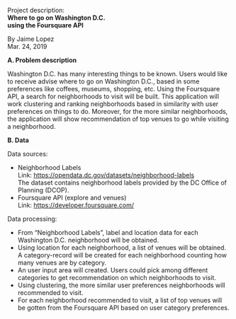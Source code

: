 Project description:  
**Where to go on Washington D.C.  
using the Foursquare API**

By Jaime Lopez  
Mar. 24, 2019

**A. Problem description**

Washington D.C. has many interesting things to be known. Users would like to
receive advise where to go on Washington D.C., based in some preferences like
coffees, museums, shopping, etc. Using the Foursquare API, a search for
neighborhoods to visit will be built. This application will work clustering and
ranking neighborhoods based in similarity with user preferences on things to do.
Moreover, for the more similar neighborhoods, the application will show
recommendation of top venues to go while visiting a neighborhood.

**B. Data**

Data sources:

- Neighborhood Labels  
Link: <https://opendata.dc.gov/datasets/neighborhood-labels>  
The dataset contains neighborhood labels provided by the DC Office of Planning (DCOP).
- Foursquare API (explore and venues)  
Link: <https://developer.foursquare.com/>

Data processing:

- From “Neighborhood Labels”, label and location data for each Washington D.C.
  neighborhood will be obtained.
- Using location for each neighborhood, a list of venues will be obtained. A
  category-record will be created for each neighborhood counting how many venues
  are by category.
- An user input area will created.  Users could pick among different categories
  to get recommendation on which neighborhoods to visit.
- Using clustering, the more similar user preferences neighborhoods will
  recommended to visit.
- For each neighborhood recommended to visit, a list of top venues will be
  gotten from the Foursquare API based on user category preferences.

